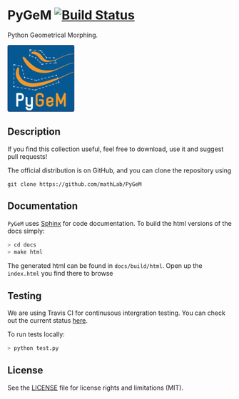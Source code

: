 # PyGeM [![Build Status](https://travis-ci.org/mathLab/PyGeM.svg)](https://travis-ci.org/mathLab/PyGeM)
Python Geometrical Morphing.

![Python Geometrical Morphing](docs/source/_static/logo_PyGeM_small.png)

## Description

If you find this collection useful, feel free to download, use it and suggest pull requests!

The official distribution is on GitHub, and you can clone the repository using

	git clone https://github.com/mathLab/PyGeM


## Documentation

`PyGeM` uses [Sphinx](http://www.sphinx-doc.org/en/stable/) for code documentation. To build the html versions of the docs simply:

```bash
> cd docs
> make html
```

The generated html can be found in `docs/build/html`. Open up the `index.html` you find there to browse

## Testing

We are using Travis CI for continusous intergration testing. You can check out the current status [here](https://travis-ci.org/mathlab/pygem).

To run tests locally:

```bash
> python test.py
```


## License

See the [LICENSE](LICENSE.rst) file for license rights and limitations (MIT).